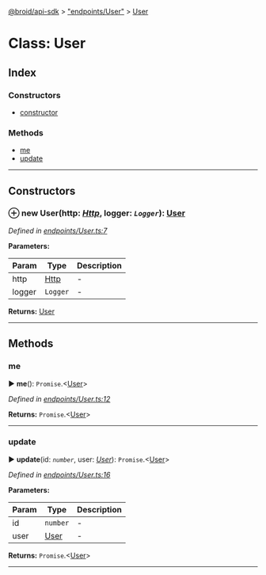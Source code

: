 [@broid/api-sdk](../README.md) > ["endpoints/User"](../modules/_endpoints_user_.md) > [User](../classes/_endpoints_user_.user.md)



# Class: User

## Index

### Constructors

* [constructor](_endpoints_user_.user.md#constructor)


### Methods

* [me](_endpoints_user_.user.md#me)
* [update](_endpoints_user_.user.md#update)



---
## Constructors
<a id="constructor"></a>


### ⊕ **new User**(http: *[Http](_helpers_http_.http.md)*, logger: *`Logger`*): [User](_endpoints_user_.user.md)



*Defined in [endpoints/User.ts:7](https://github.com/broidHQ/broid-api-js-sdk/blob/5f1b060/src/endpoints/User.ts#L7)*



**Parameters:**

| Param | Type | Description |
| ------ | ------ | ------ |
| http | [Http](_helpers_http_.http.md)   |  - |
| logger | `Logger`   |  - |





**Returns:** [User](_endpoints_user_.user.md)

---



## Methods
<a id="me"></a>

###  me

► **me**(): `Promise`.<[User](../interfaces/_interfaces_.user.md)>




*Defined in [endpoints/User.ts:12](https://github.com/broidHQ/broid-api-js-sdk/blob/5f1b060/src/endpoints/User.ts#L12)*





**Returns:** `Promise`.<[User](../interfaces/_interfaces_.user.md)>





___

<a id="update"></a>

###  update

► **update**(id: *`number`*, user: *[User](../interfaces/_interfaces_.user.md)*): `Promise`.<[User](../interfaces/_interfaces_.user.md)>




*Defined in [endpoints/User.ts:16](https://github.com/broidHQ/broid-api-js-sdk/blob/5f1b060/src/endpoints/User.ts#L16)*



**Parameters:**

| Param | Type | Description |
| ------ | ------ | ------ |
| id | `number`   |  - |
| user | [User](../interfaces/_interfaces_.user.md)   |  - |





**Returns:** `Promise`.<[User](../interfaces/_interfaces_.user.md)>





___


